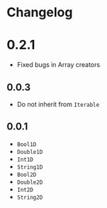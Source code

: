 # Changelog

# 0.2.1

+ Fixed bugs in Array creators

## 0.0.3

+ Do not inherit from `Iterable`

## 0.0.1

+ `Bool1D`
+ `Double1D`
+ `Int1D`
+ `String1D`
+ `Bool2D`
+ `Double2D`
+ `Int2D`
+ `String2D`
